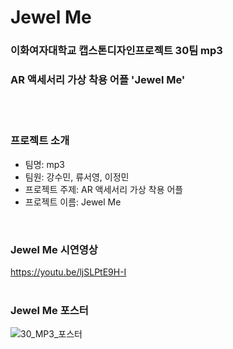 # Jewel Me

### 이화여자대학교 캡스톤디자인프로젝트 30팀 mp3
### AR 액세서리 가상 착용 어플 'Jewel Me'   
<br/>
<br/>

### 프로젝트 소개
* 팀명: mp3
* 팀원: 강수민, 류서영, 이정민
* 프로젝트 주제: AR 액세서리 가상 착용 어플
* 프로젝트 이름: Jewel Me   
<br/>


### Jewel Me 시연영상
https://youtu.be/ljSLPtE9H-I
<br/>
<br/>


### Jewel Me 포스터
![30_MP3_포스터](https://user-images.githubusercontent.com/81751862/173181042-bbc80c39-e3dd-4cf9-b91e-2ed5433a5c06.png)

